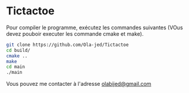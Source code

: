 # Tictactoe
Pour compiler le programme, exécutez les commandes suivantes (VOus devez pouboir executer les commande cmake et make).

```bash
git clone https://github.com/Ola-jed/Tictactoe
cd build/
cmake ..
make
cd main
./main
```
Vous pouvez me contacter à l'adresse olabijed@gmail.com
